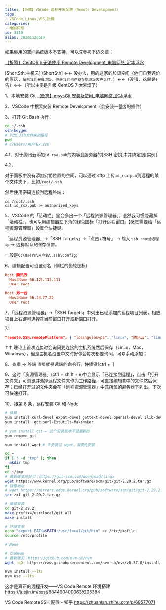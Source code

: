 ```yaml
---
title: 【折腾】VSCode 远程开发配置（Remote Development）
tags:
- VSCode,Linux,VPS,折腾
categories:
- 电脑网络
id: 3110
alias: 20201120519
---
```


如果你用的空间系统版本不支持，可以先参考下边文章：

[【折腾】CentOS 6 无法使用 Remote Development\_电脑网络\_沉冰浮水](https://www.wdssmq.com/post/20201120244.html "【折腾】CentOS 6无法使用Remote Development\_电脑网络\_沉冰浮水")

[ShortSth:主机云][/ShortSth] ←← 没办法，用的这家的垃圾空间（他们自我评价的原话，`虽然我们是很垃圾，但是我们也严格限制垃圾客户入住.`）←←（没错，这段是广告）←←（所以主要是升级 CentOS 7 太麻烦了）

<!--more-->

1、本地安装 Git [【备忘】msysGit 安装及使用\_电脑网络\_沉冰浮水](https://www.wdssmq.com/post/20140804123.html "【备忘】msysGit安装及使用\_电脑网络\_沉冰浮水")

2、VSCode 中搜索安装 Remote Development（会安装一整套的插件）

3、打开 Git Bash 执行：

```bash
cd ~/.ssh
ssh-keygen
# 列出.ssh文件夹的路径
pwd
# c/Users/用户名/.ssh
```

4.1、对于腾讯云添加`id_rsa.pub`的内容到服务器的[SSH 密钥]中并绑定到[实例]

4.2、

对于面板中没有添加公钥位置的空间，可以通过 sftp 上传`id_rsa.pub`到远程的某个文件夹下，比如`/root/.ssh`

然后使用密码连接到远程终端：

```shell
cd /root/.ssh
cat id_rsa.pub >> authorized_keys
```

5、VSCode 的「活动栏」里会多出一个「远程资源管理器」，虽然我习惯隐藏掉「活动栏」，也可以用编辑器左下角的绿色图标「打开远程窗口」【感觉需要给「远程资源管理器」设置个快捷键。

「远程资源管理器」→「SSH Targets」→「点击+符号」 → 输入 `ssh root@远程ip` → 选择默认的保存位置。

一般是`C:\Users\用户名\.ssh\config`;

6、编辑配置可设置别名（侧栏的齿轮图标）

```conf
Host 腾讯云
  HostName 56.123.132.111
  User root

Host 另一台
  HostName 56.34.77.22
  User root
```

7、「远程资源管理器」→「SSH Targets」中列出已经添加的远程项目列表，相应项目上右键可选择在当前窗口打开或新窗口打开。

7.1 

```json
"remote.SSH.remotePlatform": { "losangelesvps": "linux", "腾讯云": "linux" }
```

↑↑ 理论上首次连接时会询问要连接的主机系统然后保存（Linux，Mac，Windows），但是主机名设置中文时好像会每次都要询问，可以手动添加；

8、查看 → 终端 直接就是远端的命令行。快捷键[ctrl + `]

9、这时「资源管理器」(ctrl + shift + e)中会显示「已连接到远程」，点击「打开文件夹」可浏览并选择远程文件夹作为工作路径，可直接编辑其中的文件然后保存；已经打开过的文件夹会在「远程资源管理器」中其所属的服务器下列出，下次可快速打开。

10、接第 8 条，远程安装 Git 和 Node

```bash
# 依赖
yum install curl-devel expat-devel gettext-devel openssl-devel zlib-devel
yum install  gcc perl-ExtUtils-MakeMaker

# yum install git ← 这个安装版本不是最新的
yum remove git

yum install wget # 未安装过 wget，需要先安装

cd ~
if [ ! -d "tmp" ]; then
  mkdir tmp
fi
cd ~/tmp
# 最新版本地址见：https://git-scm.com/download/linux
wget https://www.kernel.org/pub/software/scm/git/git-2.29.2.tar.gz
# 镜像地址
# wget https://mirrors.edge.kernel.org/pub/software/scm/git/git-2.29.2.tar.gz
tar zxf git-2.29.2.tar.gz

# 编译安装
cd git-2.29.2
make prefix=/usr/local/git all
make install

# 环境变量
echo "export PATH=$PATH:/usr/local/git/bin" >> /etc/profile
source /etc/profile

# Node

# 安装nvm
# 最新版见：https://github.com/nvm-sh/nvm
wget -qO- https://raw.githubusercontent.com/nvm-sh/nvm/v0.37.0/install.sh | bash

nvm install --lts
nvm use --lts

```

这才是真正的远程开发——VS Code Remote 环境搭建
https://juejin.im/post/6844904000639205384

VS Code Remote SSH 配置 - 知乎
https://zhuanlan.zhihu.com/p/68577071
<!--3110-->
